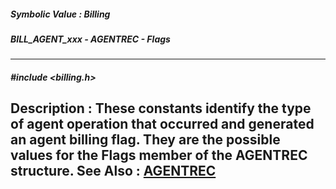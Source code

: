 ##### Symbolic Value : Billing
##### BILL_AGENT_xxx - AGENTREC - Flags
---
##### #include <billing.h>
**Description :**
These constants identify the type of agent operation that occurred and 
generated an agent billing flag.  They are the possible values for the Flags 
member of the AGENTREC structure.
**See Also :**
[AGENTREC](D:/md_files/AGENTREC.md)
---
